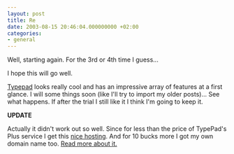 ```yaml
---
layout: post
title: Re
date: 2003-08-15 20:46:04.000000000 +02:00
categories:
- general
---
```

Well, starting again. For the 3rd or 4th time I guess...

I hope this will go well.

<a href="http://www.typepad.com">Typepad</a> looks really cool and has an impressive array of features at a first glance. I will some things soon (like I'll try to import my older posts)... See what happens. If after the trial I still like it I think I'm going to keep it.

<b>UPDATE</b>

Actually it didn't work out so well. Since for less than the price of TypePad's Plus service I get this <a href="http://www.totalchoicehosting.com" title="Total Choice Hosting">nice hosting</a>. And for 10 bucks more I got my own domain name too. <a href="http://www.rusiczki.net/2003/09/21/restarting-again/">Read more about it.</a>
